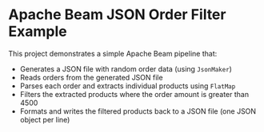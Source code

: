 # Apache Beam JSON Order Filter Example

This project demonstrates a simple Apache Beam pipeline that:

- Generates a JSON file with random order data (using `JsonMaker`)
- Reads orders from the generated JSON file
- Parses each order and extracts individual products using `FlatMap`
- Filters the extracted products where the order amount is greater than 4500
- Formats and writes the filtered products back to a JSON file (one JSON object per line)
